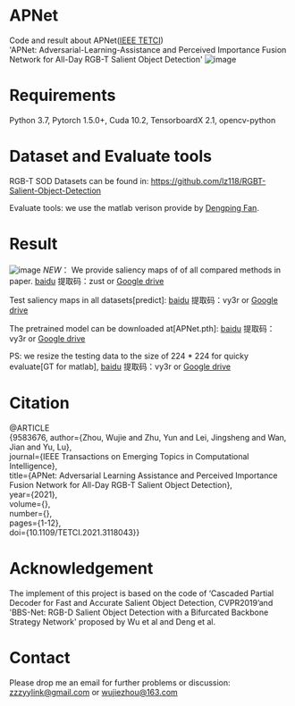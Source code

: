 # APNet
Code and result about APNet([IEEE TETCI](https://ieeexplore.ieee.org/document/9583676))<br>
'APNet: Adversarial-Learning-Assistance and Perceived Importance Fusion Network for All-Day RGB-T Salient Object Detection' 
![image](https://user-images.githubusercontent.com/38373305/134764453-4db0e79f-77f2-448f-a32d-76c907fff0aa.png)

# Requirements
Python 3.7, Pytorch 1.5.0+, Cuda 10.2, TensorboardX 2.1, opencv-python

# Dataset and Evaluate tools
RGB-T SOD Datasets can be found in:  https://github.com/lz118/RGBT-Salient-Object-Detection <br>

Evaluate tools: we use the matlab verison provide by [Dengping Fan](http://dpfan.net/d3netbenchmark/).

# Result
![image](https://user-images.githubusercontent.com/38373305/134769028-f40316ec-b586-4064-aaf0-bffc4b34d18f.png)
*NEW*： We provide saliency maps of of all compared methods in paper.  [baidu](https://pan.baidu.com/s/1Lk46vlh5DH26SwfvZSMDYw) 提取码：zust  or [Google drive](https://drive.google.com/drive/folders/1yn2SHyfrMFn5GAbYom2EIxgdaj4CEwb9?usp=sharing)<br>

Test saliency maps in all datasets[predict]:  [baidu](https://pan.baidu.com/s/1bmlNxOvZkaiwc4EwqY1Nlw)  提取码：vy3r or [Google drive](https://drive.google.com/drive/folders/1zfYVEMf3rGRTa2yAWfZXWHPwaq_A6PIK?usp=sharing) <br>

The pretrained model can be downloaded at[APNet.pth]:  [baidu](https://pan.baidu.com/s/1bmlNxOvZkaiwc4EwqY1Nlw)  提取码：vy3r or [Google drive](https://drive.google.com/drive/folders/1zfYVEMf3rGRTa2yAWfZXWHPwaq_A6PIK?usp=sharing) <br>

PS: we resize the testing data to the size of 224 * 224 for quicky evaluate[GT for matlab], [baidu](https://pan.baidu.com/s/1bmlNxOvZkaiwc4EwqY1Nlw)  提取码：vy3r or [Google drive](https://drive.google.com/drive/folders/1zfYVEMf3rGRTa2yAWfZXWHPwaq_A6PIK?usp=sharing)<br>

# Citation
@ARTICLE <br> {9583676,  author={Zhou, Wujie and Zhu, Yun and Lei, Jingsheng and Wan, Jian and Yu, Lu},  <br> journal={IEEE Transactions on Emerging Topics in Computational Intelligence},  <br>  title={APNet: Adversarial Learning Assistance and Perceived Importance Fusion Network for All-Day RGB-T Salient Object Detection},  <br>  year={2021},  <br> volume={},  <br> number={},  <br> pages={1-12},  <br> doi={10.1109/TETCI.2021.3118043}}
# Acknowledgement
The implement of this project is based on the code of ‘Cascaded Partial Decoder for Fast and Accurate Salient Object Detection, CVPR2019’and 'BBS-Net: RGB-D Salient Object Detection with a Bifurcated Backbone Strategy Network' proposed by Wu et al and Deng et al.

# Contact
Please drop me an email for further problems or discussion: zzzyylink@gmail.com or wujiezhou@163.com
